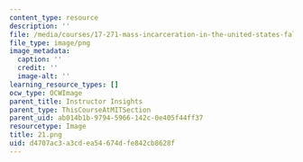 ```yaml
---
content_type: resource
description: ''
file: /media/courses/17-271-mass-incarceration-in-the-united-states-fall-2020/d4707ac3a3cdea54674dfe842cb8628f_21.png
file_type: image/png
image_metadata:
  caption: ''
  credit: ''
  image-alt: ''
learning_resource_types: []
ocw_type: OCWImage
parent_title: Instructor Insights
parent_type: ThisCourseAtMITSection
parent_uid: ab014b1b-9794-5966-142c-0e405f44ff37
resourcetype: Image
title: 21.png
uid: d4707ac3-a3cd-ea54-674d-fe842cb8628f
---
```


